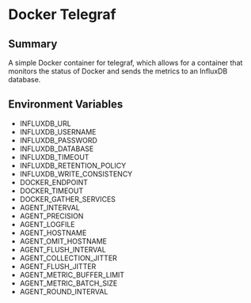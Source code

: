 # Docker Telegraf

## Summary

A simple Docker container for telegraf, which allows for a container that monitors the status of Docker and sends the metrics to an InfluxDB database.

## Environment Variables

* INFLUXDB_URL
* INFLUXDB_USERNAME
* INFLUXDB_PASSWORD
* INFLUXDB_DATABASE
* INFLUXDB_TIMEOUT
* INFLUXDB_RETENTION_POLICY
* INFLUXDB_WRITE_CONSISTENCY
* DOCKER_ENDPOINT
* DOCKER_TIMEOUT
* DOCKER_GATHER_SERVICES
* AGENT_INTERVAL
* AGENT_PRECISION
* AGENT_LOGFILE
* AGENT_HOSTNAME
* AGENT_OMIT_HOSTNAME
* AGENT_FLUSH_INTERVAL
* AGENT_COLLECTION_JITTER
* AGENT_FLUSH_JITTER
* AGENT_METRIC_BUFFER_LIMIT
* AGENT_METRIC_BATCH_SIZE
* AGENT_ROUND_INTERVAL
